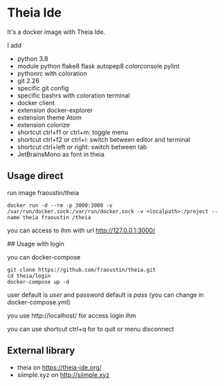 # Theia Ide

It's a docker image with Theia Ide.

I add

- python 3.8
- module python flake8 flask autopep8 colorconsole pylint
- pythonrc with coloration
- git 2.26
- specific git config
- specific bashrs with coloration terminal
- docker client
- extension docker-explorer
- extension theme Atom
- extension colorize
- shortcut ctrl+f1 or ctrl+m: toggle menu
- shortcut ctrl+f2 or ctrl+i: switch between editor and terminal
- shortcut ctrl+left or right: switch between tab
- JetBrainsMono as font in theia


## Usage direct

run image fraoustin/theia

    docker run -d --rm -p 3000:3000 -v /var/run/docker.sock:/var/run/docker.sock -v <localpath>:/project --name theia fraoustin /theia

you can access to ihm with url http://127.0.0.1:3000/

## Usage with login

you can docker-compose

    git clone https://github.com/fraoustin/theia.git
    cd theia/login
    docker-compose up -d

user default is *user* and password default is *pass* (you can change in docker-compose.yml)

you use http://localhost/ for access login ihm

you can use shortcut ctrl+q for to quit or menu disconnect

## External library

- theia on https://theia-ide.org/
- siimple.xyz on http://siimple.xyz

